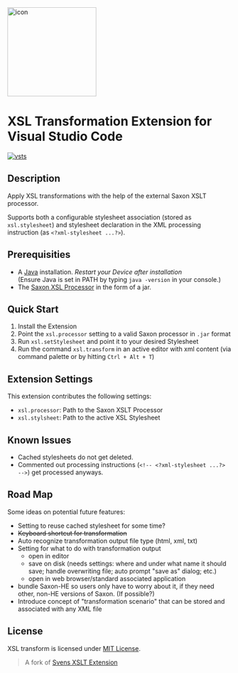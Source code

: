 <img src="https://github.com/WashirePie/vscode-xsl-transform/blob/master/icon.png?raw=true" alt="icon" width="200">

# XSL Transformation Extension for Visual Studio Code

<p align="left">
  <a href="https://github.com/WashirePie/vscode-xsl-transform"><img src="https://img.shields.io/github/workflow/status/WashirePie/vscode-xsl-transform/Node.js%20CI.svg?logo=github" alt="vsts"></a>
</p>

## Description

Apply XSL transformations with the help of the external Saxon XSLT processor.

Supports both a configurable stylesheet association (stored as `xsl.stylesheet`) and stylesheet declaration in the XML processing instruction (as `<?xml-stylesheet ...?>`).

## Prerequisities

* A [Java](https://www.java.com/de/download/) installation. *Restart your Device after installation*  
(Ensure Java is set in PATH by typing `java -version` in your console.)
* The [Saxon XSL Processor](http://saxon.sourceforge.net/#F10HE) in the form of a jar.

## Quick Start

1. Install the Extension
2. Point the `xsl.processor` setting to a valid Saxon processor in `.jar` format
3. Run `xsl.setStylesheet` and point it to your desired Stylesheet
4. Run the command `xsl.transform` in an active editor with xml content (via command palette or by hitting `Ctrl + Alt + T`)

## Extension Settings

This extension contributes the following settings:

* `xsl.processor`: Path to the Saxon XSLT Processor
* `xsl.stylsheet`: Path to the active XSL Stylesheet

## Known Issues

* Cached stylesheets do not get deleted.
* Commented out processing instructions (`<!-- <?xml-stylesheet ...?> -->`) get processed anyways.

## Road Map

Some ideas on potential future features:

* Setting to reuse cached stylesheet for some time?
* ~~Keyboard shortcut for transformation~~
* Auto recognize transformation output file type (html, xml, txt)
* Setting for what to do with transformation output
  * open in editor
  * save on disk (needs settings: where and under what name it should save; handle overwriting file; auto prompt "save as" dialog; etc.)
  * open in web browser/standard associated application
* bundle Saxon-HE so users only have to worry about it, if they need other, non-HE versions of Saxon. (If possible?)
* Introduce concept of "transformation scenario" that can be stored and associated with any XML file

## License

XSL transform is licensed under [MIT License](https://github.com/WashirePie/vscode-xsl-transform/blob/master/LICENSE).

> A fork of [Svens XSLT Extension](https://marketplace.visualstudio.com/items?itemName=SvenAGN.xslt-transform)